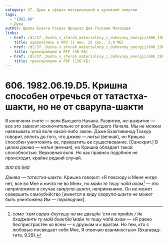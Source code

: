 ```yaml
---
category: 37. Душа в сферах материальной и духовной энергии
tags:
  - "1982.06"
  - Душа
author: Шрила Бхакти Ракшак Шридхар Дев-Госвами Махарадж
links:
  - href: /dl/37._Dusha_v_sferah_materialnoy_i_duhovnoy_energii/606_1982.06.19.D5_SridharMj_Krishna_sposoben_otrechsja_ot_tatastha-shakti_no_ne_ot_svarupa-shakti.mp3
    title: аудиозапись в MP3 (1 мин. 25 сек., 2,9 МБ)
  - href: /dl/37._Dusha_v_sferah_materialnoy_i_duhovnoy_energii/606_1982.06.19.D5_SridharMj_Krishna_sposoben_otrechsja_ot_tatastha-shakti_no_ne_ot_svarupa-shakti.rtf
    title: транскрипцию в RTF (50 КБ)
  - href: /dl/37._Dusha_v_sferah_materialnoy_i_duhovnoy_energii/606_1982.06.19.D5_SridharMj_Krishna_sposoben_otrechsja_ot_tatastha-shakti_no_ne_ot_svarupa-shakti.pdf
    title: транскрипцию в PDF (136 КБ)
---
```


# 606. 1982.06.19.D5. Кришна способен отречься от татастха-шакти, но не от сварупа-шакти

В конечном счете — воля Высшего Начала. Развитие, не-развитие — все это зависит исключительно от воли Высшего Начала. Мы не можем навязывать этой воле какой-либо закон. Даже Бхактивинод Тхакур говорит, вплоть до того, что *джива* — *нитья* (вечная), но Кришна способен уничтожить ее, прекратить ее существование. [Санскрит.] В целом *джива — нитья* (вечная), но Кришна обладает такой способностью. Верховная воля. Но как правило подобное не происходит, крайне редкий случай.

*#00:00:56#*

*Джива — татастха-шакти.* Кришна говорит: «Я повсюду и Меня нигде нет, все во Мне и ничто не во Мне», но *майи те теш̣у ча̄пй ахам*[^_ftn1] — это неприложимо в случае *сварупа-шакти*, неприменимо. Он не может совершить самоубийство [имеется в виду *сварупа-шакти* не может быть уничтожена Им — *переводчик*].



[^_ftn1]: *само ’хам̇ сарва-бхӯтеш̣у на ме двеш̣йо ’сти на прийах̣ / йе бхаджанти ту ма̄м̇ бхактйа̄ майи те теш̣у ча̄пй ахам* — «Я равно беспристрастен ко всем — к друзьям и к врагам. Но тем, кто с любовью посвящает себя Мне, Я отвечаю взаимностью» (Бхагавад-гита, 9.29).

